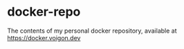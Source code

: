 # docker-repo
The contents of my personal docker repository, available at https://docker.voigon.dev
